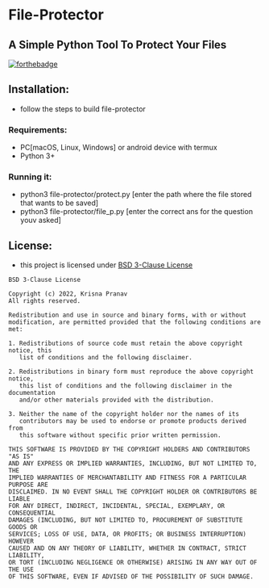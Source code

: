 # File-Protector
## A Simple Python Tool To Protect Your Files

[![forthebadge](https://forthebadge.com/images/badges/made-with-python.svg)](https://forthebadge.com)

## Installation:
- follow the steps to build file-protector

### Requirements:
- PC[macOS, Linux, Windows] or android device with termux
- Python 3+

### Running it:
- python3 file-protector/protect.py [enter the path where the file stored that wants to be saved]
- python3 file-protector/file_p.py [enter the correct ans for the question youv asked]

## License:
- this project is licensed under [BSD 3-Clause License](https://github.com/krishpranav/file-protector/blob/master/LICENSE)
```
BSD 3-Clause License

Copyright (c) 2022, Krisna Pranav
All rights reserved.

Redistribution and use in source and binary forms, with or without
modification, are permitted provided that the following conditions are met:

1. Redistributions of source code must retain the above copyright notice, this
   list of conditions and the following disclaimer.

2. Redistributions in binary form must reproduce the above copyright notice,
   this list of conditions and the following disclaimer in the documentation
   and/or other materials provided with the distribution.

3. Neither the name of the copyright holder nor the names of its
   contributors may be used to endorse or promote products derived from
   this software without specific prior written permission.

THIS SOFTWARE IS PROVIDED BY THE COPYRIGHT HOLDERS AND CONTRIBUTORS "AS IS"
AND ANY EXPRESS OR IMPLIED WARRANTIES, INCLUDING, BUT NOT LIMITED TO, THE
IMPLIED WARRANTIES OF MERCHANTABILITY AND FITNESS FOR A PARTICULAR PURPOSE ARE
DISCLAIMED. IN NO EVENT SHALL THE COPYRIGHT HOLDER OR CONTRIBUTORS BE LIABLE
FOR ANY DIRECT, INDIRECT, INCIDENTAL, SPECIAL, EXEMPLARY, OR CONSEQUENTIAL
DAMAGES (INCLUDING, BUT NOT LIMITED TO, PROCUREMENT OF SUBSTITUTE GOODS OR
SERVICES; LOSS OF USE, DATA, OR PROFITS; OR BUSINESS INTERRUPTION) HOWEVER
CAUSED AND ON ANY THEORY OF LIABILITY, WHETHER IN CONTRACT, STRICT LIABILITY,
OR TORT (INCLUDING NEGLIGENCE OR OTHERWISE) ARISING IN ANY WAY OUT OF THE USE
OF THIS SOFTWARE, EVEN IF ADVISED OF THE POSSIBILITY OF SUCH DAMAGE.

```
